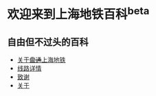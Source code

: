 # 欢迎来到上海地铁百科<sup>beta</sup>

## 自由但不过头的百科

- [关于~~盘通~~上海地铁](shanghaimetro.md)
- [线路详情](line.md)
- [致谢](thanks.md)
- [关于](about.md)

